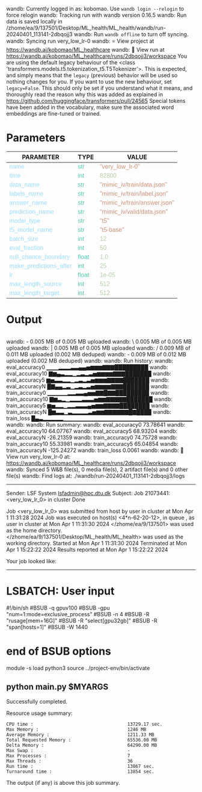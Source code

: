 wandb: Currently logged in as: kobomao. Use `wandb login --relogin` to force relogin
wandb: Tracking run with wandb version 0.16.5
wandb: Run data is saved locally in /zhome/ea/9/137501/Desktop/ML_health/ML_health/wandb/run-20240401_113141-2dbqojj3
wandb: Run `wandb offline` to turn off syncing.
wandb: Syncing run very_low_lr-0
wandb: ⭐️ View project at https://wandb.ai/kobomao/ML_healthcare
wandb: 🚀 View run at https://wandb.ai/kobomao/ML_healthcare/runs/2dbqojj3/workspace
You are using the default legacy behaviour of the <class 'transformers.models.t5.tokenization_t5.T5Tokenizer'>. This is expected, and simply means that the `legacy` (previous) behavior will be used so nothing changes for you. If you want to use the new behaviour, set `legacy=False`. This should only be set if you understand what it means, and thoroughly read the reason why this was added as explained in https://github.com/huggingface/transformers/pull/24565
Special tokens have been added in the vocabulary, make sure the associated word embeddings are fine-tuned or trained.

<style>
c { color: #9cdcfe; font-family: 'Verdana', sans-serif;} /* VARIABLE */
d { color: #4EC9B0; font-family: 'Verdana', sans-serif;} /* CLASS */
e { color: #569cd6; font-family: 'Verdana', sans-serif;} /* BOOL */
f { color: #b5cea8; font-family: 'Verdana', sans-serif;} /* NUMBERS */
j { color: #ce9178; font-family: 'Verdana', sans-serif;} /* STRING */
k { font-family: 'Verdana', sans-serif;} /* SYMBOLS */
</style>

# Parameters

| PARAMETER         | TYPE              | VALUE             |
|-------------------|-------------------|-------------------|
| <c>name</c>       | <d>str</d>        | <j>"very_low_lr-0"</j> |
| <c>time</c>       | <d>int</d>        | <f>82800</f>      |
| <c>data_name</c>  | <d>str</d>        | <j>"mimic_iv/train/data.json"</j> |
| <c>labels_name</c>| <d>str</d>        | <j>"mimic_iv/train/label.json"</j> |
| <c>answer_name</c>| <d>str</d>        | <j>"mimic_iv/train/answer.json"</j> |
| <c>prediction_name</c>| <d>str</d>        | <j>"mimic_iv/valid/data.json"</j> |
| <c>model_type</c> | <d>str</d>        | <j>"t5"</j>       |
| <c>t5_model_name</c>| <d>str</d>        | <j>"t5-base"</j>  |
| <c>batch_size</c> | <d>int</d>        | <f>12</f>         |
| <c>eval_fraction</c>| <d>int</d>        | <f>50</f>         |
| <c>null_chance_boundary</c>| <d>float</d>      | <f>1.0</f>        |
| <c>make_predictions_after</c>| <d>int</d>        | <f>25</f>         |
| <c>lr</c>         | <d>float</d>      | <f>1e-05</f>      |
| <c>max_length_source</c>| <d>int</d>        | <f>512</f>        |
| <c>max_length_target</c>| <d>int</d>        | <f>512</f>        |

# Output

```
```
wandb: - 0.005 MB of 0.005 MB uploadedwandb: \ 0.005 MB of 0.005 MB uploadedwandb: | 0.005 MB of 0.005 MB uploadedwandb: / 0.009 MB of 0.011 MB uploaded (0.002 MB deduped)wandb: - 0.009 MB of 0.012 MB uploaded (0.002 MB deduped)wandb: 
wandb: Run history:
wandb:   eval_accuracy0 ▁▁▁▂▂▂▃▃▄▄▅▆▆▆▇▇▇█████████
wandb:  eval_accuracy10 ▇▆▄▃▂▂▁▂▃▂▃▅▆▆▆▆▇▇▇███████
wandb:   eval_accuracy5 ▆▅▃▃▂▂▁▂▃▂▃▅▆▆▆▇▇▇▇███████
wandb:   eval_accuracyN █▇▄▄▂▃▁▂▃▂▃▅▆▆▆▆▇▇▇███████
wandb:  train_accuracy0 ▁▁▁▁▁▂▂▃▃▄▅▅▇▇█▇▇█████████
wandb: train_accuracy10 ▇▆▃▂▁▂▂▂▃▃▃▅▆▆▇▇▇▇▇███████
wandb:  train_accuracy5 ▆▅▂▂▁▂▂▃▃▃▄▅▆▆▇▇▇▇████████
wandb:  train_accuracyN █▆▃▃▁▃▂▂▂▂▃▅▆▆▇▇▇▇▇▇█▇████
wandb:       train_loss █▄▃▂▂▂▂▂▁▁▁▁▁▁▁▁▁▁▁▁▁▁▁▁▁▁▁▁▁▁▁▁▁▁▁▁▁▁▁▁
wandb: 
wandb: Run summary:
wandb:   eval_accuracy0 73.78641
wandb:  eval_accuracy10 64.07767
wandb:   eval_accuracy5 68.93204
wandb:   eval_accuracyN -26.21359
wandb:  train_accuracy0 74.75728
wandb: train_accuracy10 55.33981
wandb:  train_accuracy5 65.04854
wandb:  train_accuracyN -125.24272
wandb:       train_loss 0.0061
wandb: 
wandb: 🚀 View run very_low_lr-0 at: https://wandb.ai/kobomao/ML_healthcare/runs/2dbqojj3/workspace
wandb: Synced 5 W&B file(s), 0 media file(s), 2 artifact file(s) and 0 other file(s)
wandb: Find logs at: ./wandb/run-20240401_113141-2dbqojj3/logs

------------------------------------------------------------
Sender: LSF System <lsfadmin@hpc.dtu.dk>
Subject: Job 21073441: <very_low_lr_0> in cluster <dcc> Done

Job <very_low_lr_0> was submitted from host <n-62-30-1> by user <s183914> in cluster <dcc> at Mon Apr  1 11:31:28 2024
Job was executed on host(s) <4*n-62-20-12>, in queue <gpuv100>, as user <s183914> in cluster <dcc> at Mon Apr  1 11:31:30 2024
</zhome/ea/9/137501> was used as the home directory.
</zhome/ea/9/137501/Desktop/ML_health/ML_health> was used as the working directory.
Started at Mon Apr  1 11:31:30 2024
Terminated at Mon Apr  1 15:22:22 2024
Results reported at Mon Apr  1 15:22:22 2024

Your job looked like:

------------------------------------------------------------
# LSBATCH: User input
#!/bin/sh
#BSUB -q gpuv100
#BSUB -gpu "num=1:mode=exclusive_process"
#BSUB -n 4
#BSUB -R "rusage[mem=16G]"
#BSUB -R "select[gpu32gb]"
#BSUB -R "span[hosts=1]"
#BSUB -W 1440
# end of BSUB options
module -s load python3
source ../project-env/bin/activate

python main.py $MYARGS
------------------------------------------------------------

Successfully completed.

Resource usage summary:

    CPU time :                                   13729.17 sec.
    Max Memory :                                 1246 MB
    Average Memory :                             1211.33 MB
    Total Requested Memory :                     65536.00 MB
    Delta Memory :                               64290.00 MB
    Max Swap :                                   -
    Max Processes :                              7
    Max Threads :                                36
    Run time :                                   13867 sec.
    Turnaround time :                            13854 sec.

The output (if any) is above this job summary.

